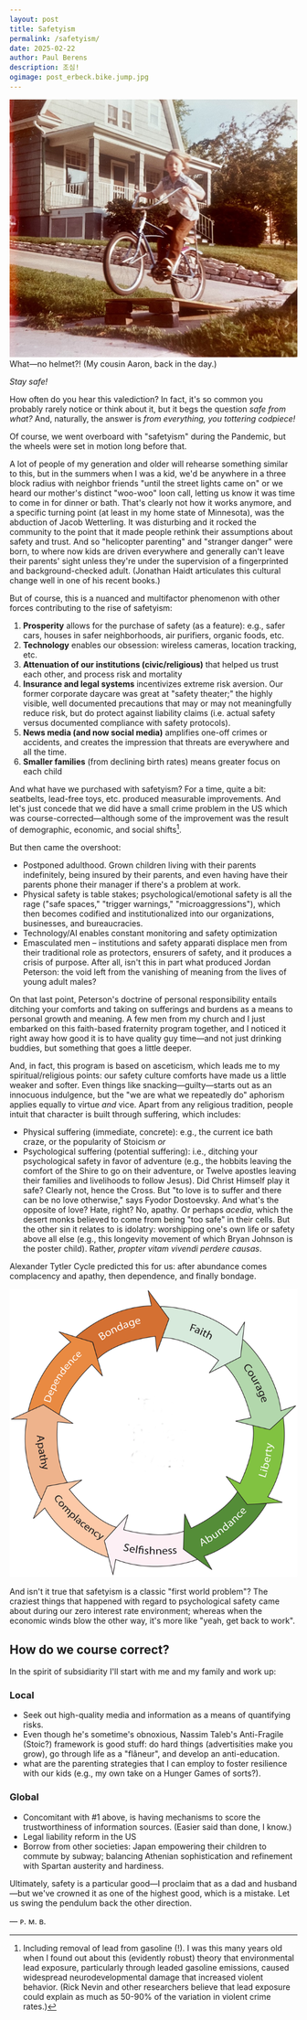```yaml
---
layout: post
title: Safetyism
permalink: /safetyism/
date: 2025-02-22
author: Paul Berens
description: 조심!
ogimage: post_erbeck.bike.jump.jpg
---
```

![Cousin bike jump](/assets/og/post_erbeck.bike.jump.jpg)
<span class="muted small">What—no helmet?! (My cousin Aaron, back in the day.)</span>

*Stay safe!*

How often do you hear this valediction? In fact, it's so common you probably rarely notice or think about it, but it begs the question *safe from what?* And, naturally, the answer is *from everything, you tottering codpiece!*

Of course, we went overboard with "safetyism" during the Pandemic, but the wheels were set in motion long before that.

A lot of people of my generation and older will rehearse something similar to this, but in the summers when I was a kid, we'd be anywhere in a three block radius with neighbor friends "until the street lights came on" or we heard our mother's distinct "woo-woo" loon call, letting us know it was time to come in for dinner or bath. That's clearly not how it works anymore, and a specific turning point (at least in my home state of Minnesota), was the abduction of Jacob Wetterling. It was disturbing and it rocked the community to the point that it made people rethink their assumptions about safety and trust. And so "helicopter parenting" and "stranger danger" were born, to where now kids are driven everywhere and generally can't leave their parents' sight unless they're under the supervision of a fingerprinted and background-checked adult. (Jonathan Haidt articulates this cultural change well in one of his recent books.)

But of course, this is a nuanced and multifactor phenomenon with other forces contributing to the rise of safetyism:
1. **Prosperity** allows for the purchase of safety (as a feature): e.g., safer cars, houses in safer neighborhoods, air purifiers, organic foods, etc. 
2. **Technology** enables our obsession: wireless cameras, location tracking, etc.
3. **Attenuation of our institutions (civic/religious)** that helped us trust each other, and process risk and mortality
4. **Insurance and legal systems** incentivizes extreme risk aversion. Our former corporate daycare was great at "safety theater;" the highly visible, well documented precautions that may or may not meaningfully reduce risk, but do protect against liability claims (i.e. actual safety versus documented compliance with safety protocols).
5. **News media (and now social media)** amplifies one-off crimes or accidents, and creates the impression that threats are everywhere and all the time.
6. **Smaller families** (from declining birth rates) means greater focus on each child

And what have we purchased with safetyism? For a time, quite a bit: seatbelts, lead-free toys, etc. produced measurable improvements. And let's just concede that we did have a small crime problem in the US which was course-corrected—although some of the improvement was the result of demographic, economic, and social shifts[^1].

[^1]: Including removal of lead from gasoline (!). I was this many years old when I found out about this (evidently robust) theory that environmental lead exposure, particularly through leaded gasoline emissions, caused widespread neurodevelopmental damage that increased violent behavior. (Rick Nevin and other researchers believe that lead exposure could explain as much as 50-90% of the variation in violent crime rates.) 

But then came the overshoot:
- Postponed adulthood. Grown children living with their parents indefinitely, being insured by their parents, and even having have their parents phone their manager if there's a problem at work.
- Physical safety is table stakes; psychological/emotional safety is all the rage ("safe spaces," "trigger warnings," "microaggressions"), which then becomes codified and institutionalized into our organizations, businesses, and bureaucracies.
- Technology/AI enables constant monitoring and safety optimization
- Emasculated men – institutions and safety apparati displace men from their traditional role as protectors, ensurers of safety, and it produces a crisis of purpose. After all, isn't this in part what produced Jordan Peterson: the void left from the vanishing of meaning from the lives of young adult males?

On that last point, Peterson's doctrine of personal responsibility entails ditching your comforts and taking on sufferings and burdens as a means to personal growth and meaning. A few men from my church and I just embarked on this faith-based fraternity program together, and I noticed it right away how good it is to have quality guy time—and not just drinking buddies, but something that goes a little deeper.

And, in fact, this program is based on asceticism, which leads me to my spiritual/religious points: our safety culture comforts have made us a little weaker and softer. Even things like snacking—guilty—starts out as an innocuous indulgence, but the "we are what we repeatedly do" aphorism applies equally to virtue *and* vice. Apart from any religious tradition, people intuit that character is built through suffering, which includes:
- Physical suffering (immediate, concrete): e.g., the current ice bath craze, or the popularity of Stoicism *or*
- Psychological suffering (potential suffering): i.e., ditching your psychological safety in favor of adventure (e.g., the hobbits leaving the comfort of the Shire to go on their adventure, or Twelve apostles leaving their families and livelihoods to follow Jesus).
Did Christ Himself play it safe? Clearly not, hence the Cross. But "to love is to suffer and there can be no love otherwise," says Fyodor Dostoevsky. And what's the opposite of love? Hate, right? No, apathy. Or perhaps *acedia*, which the desert monks believed to come from being "too safe" in their cells. But the other sin it relates to is idolatry: worshipping one's own life or safety above all else (e.g., this longevity movement of which Bryan Johnson is the poster child). Rather, *propter vitam vivendi perdere causas*.

Alexander Tytler Cycle predicted this for us: after abundance comes complacency and apathy, then dependence, and finally bondage.

![Tytler's Cycle](/assets/og/post_tytler.png)

And isn't it true that safetyism is a classic "first world problem"? The craziest things that happened with regard to psychological safety came about during our zero interest rate environment; whereas when the economic winds blow the other way, it's more like "yeah, get back to work".

## How do we course correct?

In the spirit of subsidiarity I'll start with me and my family and work up:

### Local
- Seek out high-quality media and information as a means of quantifying risks.
- Even though he's sometime's obnoxious, Nassim Taleb's Anti-Fragile (Stoic?) framework is good stuff: do hard things (advertisities make you grow), go through life as a "flâneur", and develop an anti-education.
- what are the parenting strategies that I can employ to foster resilience with our kids (e.g., my own take on a Hunger Games of sorts?).

### Global
- Concomitant with #1 above, is having mechanisms to score the trustworthiness of information sources. (Easier said than done, I know.)
- Legal liability reform in the US
- Borrow from other societies: Japan empowering their children to commute by subway; balancing Athenian sophistication and refinement with Spartan austerity and hardiness.

Ultimately, safety is a particular good—I proclaim that as a dad and husband—but we've crowned it as one of the highest good, which is a mistake. Let us swing the pendulum back the other direction. 

— ᴘ. ᴍ. ʙ.